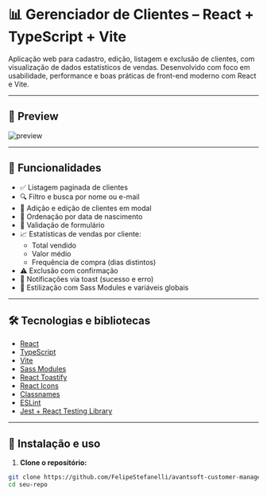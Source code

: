 # 📊 Gerenciador de Clientes – React + TypeScript + Vite

Aplicação web para cadastro, edição, listagem e exclusão de clientes, com visualização de dados estatísticos de vendas. Desenvolvido com foco em usabilidade, performance e boas práticas de front-end moderno com React e Vite.

---

## 📸 Preview

<!-- Substitua o caminho abaixo por uma imagem do projeto (ex: preview.gif ou screenshot.png) -->
![preview](./assets/preview.png)

---

## 🚀 Funcionalidades

- ✅ Listagem paginada de clientes
- 🔍 Filtro e busca por nome ou e-mail
- 📝 Adição e edição de clientes em modal
- 📅 Ordenação por data de nascimento
- 📧 Validação de formulário
- 📈 Estatísticas de vendas por cliente:
  - Total vendido
  - Valor médio
  - Frequência de compra (dias distintos)
- ⚠️ Exclusão com confirmação
- 🍞 Notificações via toast (sucesso e erro)
- 💅 Estilização com Sass Modules e variáveis globais

---

## 🛠️ Tecnologias e bibliotecas

- [React](https://react.dev/)
- [TypeScript](https://www.typescriptlang.org/)
- [Vite](https://vitejs.dev/)
- [Sass Modules](https://sass-lang.com/)
- [React Toastify](https://fkhadra.github.io/react-toastify/)
- [React Icons](https://react-icons.github.io/react-icons/)
- [Classnames](https://www.npmjs.com/package/classnames)
- [ESLint](https://eslint.org/)
- [Jest + React Testing Library](https://testing-library.com/)

---

## 🔧 Instalação e uso

1. **Clone o repositório:**

```bash
git clone https://github.com/FelipeStefanelli/avantsoft-customer-manager.git
cd seu-repo
